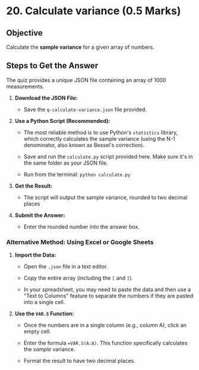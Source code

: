 # 20. Calculate variance (0.5 Marks)

Objective
---------

Calculate the **sample variance** for a given array of numbers.

Steps to Get the Answer
-----------------------

The quiz provides a unique JSON file containing an array of 1000 measurements.

1. **Download the JSON File:**

    - Save the `q-calculate-variance.json` file provided.

2. **Use a Python Script (Recommended):**

    - The most reliable method is to use Python's `statistics` library, which correctly calculates the sample variance (using the N-1 denominator, also known as Bessel's correction).

    - Save and run the `calculate.py` script provided here. Make sure it's in the same folder as your JSON file.

    - Run from the terminal: `python calculate.py`

3. **Get the Result:**

    - The script will output the sample variance, rounded to two decimal places

4. **Submit the Answer:**

    - Enter the rounded number into the answer box.

### Alternative Method: Using Excel or Google Sheets

1. **Import the Data:**

    - Open the `.json` file in a text editor.

    - Copy the entire array (including the `[` and `]`).

    - In your spreadsheet, you may need to paste the data and then use a "Text to Columns" feature to separate the numbers if they are pasted into a single cell.

2. **Use the `VAR.S` Function:**

    - Once the numbers are in a single column (e.g., column A), click an empty cell.

    - Enter the formula `=VAR.S(A:A)`. This function specifically calculates the *sample* variance.

    - Format the result to have two decimal places.

